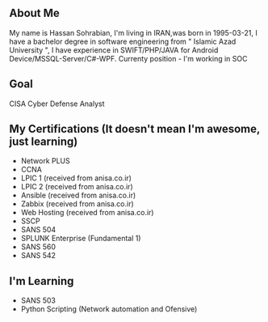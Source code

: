 ## About Me
My name is Hassan Sohrabian, I'm living in IRAN,was born in 1995-03-21, I have a bachelor degree in software engineering from " Islamic Azad University ", I have experience in SWIFT/PHP/JAVA for Android Device/MSSQL-Server/C#-WPF.
Currenty position - I'm working in SOC

## Goal 
CISA Cyber Defense Analyst

## My Certifications (It doesn't mean I'm awesome, just learning)
- Network PLUS
- CCNA
- LPIC 1       (received from anisa.co.ir)
- LPIC 2       (received from anisa.co.ir)
- Ansible      (received from anisa.co.ir)
- Zabbix       (received from anisa.co.ir)
- Web Hosting  (received from anisa.co.ir)
- SSCP
- SANS 504
- SPLUNK Enterprise (Fundamental 1)
- SANS 560
- SANS 542

## I'm Learning
- SANS 503
- Python Scripting (Network automation and Ofensive)

<!---
Sohrabian/Sohrabian is a ✨ special ✨ repository because its `README.md` (this file) appears on your GitHub profile.
You can click the Preview link to take a look at your changes.
--->
